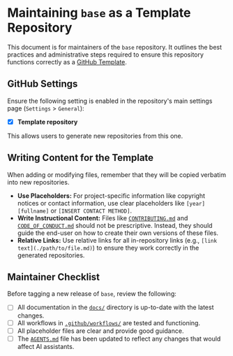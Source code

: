 # Maintaining `base` as a Template Repository

This document is for maintainers of the `base` repository.
It outlines the best practices and administrative steps required to ensure this
repository functions correctly as a
[GitHub Template](https://docs.github.com/en/repositories/creating-a-repository-on-github/creating-a-repository-from-a-template).

## GitHub Settings

Ensure the following setting is enabled in the repository's main settings page
(`Settings` > `General`):

- [x] **Template repository**

This allows users to generate new repositories from this one.

## Writing Content for the Template

When adding or modifying files, remember that they will be copied verbatim into
new repositories.

- **Use Placeholders:** For project-specific information like copyright notices
  or contact information, use clear placeholders like `[year] [fullname]` or
  `[INSERT CONTACT METHOD]`.
- **Write Instructional Content:** Files like
  [`CONTRIBUTING.md`](../CONTRIBUTING.md) and
  [`CODE_OF_CONDUCT.md`](../CODE_OF_CONDUCT.md) should not be prescriptive.
  Instead, they should guide the end-user on how to create their own versions
  of these files.
- **Relative Links:** Use relative links for all in-repository links (e.g.,
  `[link text](./path/to/file.md)`) to ensure they work correctly in the
  generated repositories.

## Maintainer Checklist

Before tagging a new release of `base`, review the following:

- [ ] All documentation in the [`docs/`](./) directory is up-to-date with the
  latest changes.
- [ ] All workflows in [`.github/workflows/`](../.github/workflows/) are
  tested and functioning.
- [ ] All placeholder files are clear and provide good guidance.
- [ ] The [`AGENTS.md`](../AGENTS.md) file has been updated to reflect any
  changes that would affect AI assistants.
